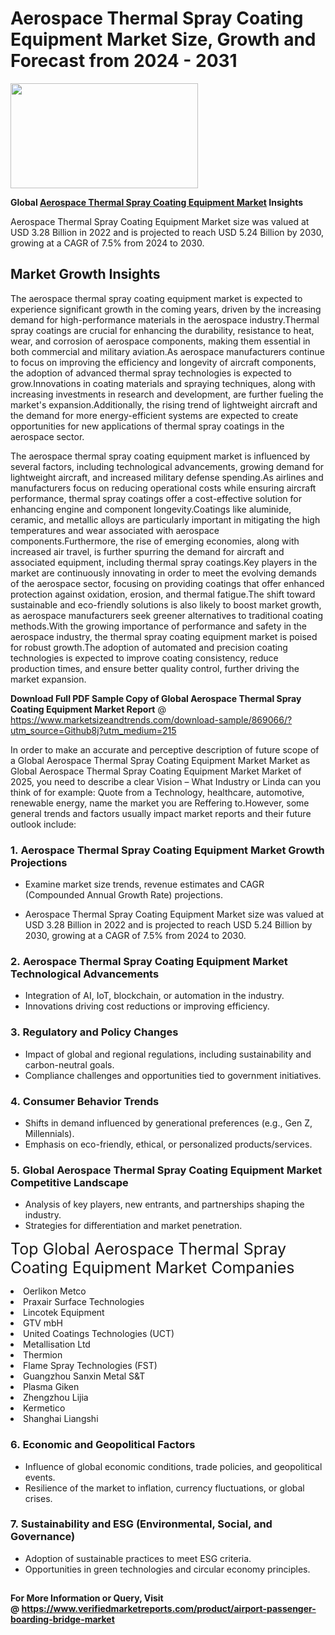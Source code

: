 <H1>Aerospace Thermal Spray Coating Equipment Market Size, Growth and Forecast from 2024 - 2031</H1><img class="aligncenter size-medium wp-image-584254" src="https://thirdeyenews.in/wp-content/uploads/2024/09/Global-Market-Research-300x168.jpeg" alt="" width="300" height="168" /><p><strong>Global&nbsp;<a href="https://www.marketsizeandtrends.com/download-sample/869066/?utm_source=Github8j?utm_medium=215">Aerospace Thermal Spray Coating Equipment Market</a> Insights</strong></p><p>Aerospace Thermal Spray Coating Equipment Market size was valued at USD 3.28 Billion in 2022 and is projected to reach USD 5.24 Billion by 2030, growing at a CAGR of 7.5% from 2024 to 2030.</p><p><h2>Market Growth Insights</h2> <p>The aerospace thermal spray coating equipment market is expected to experience significant growth in the coming years, driven by the increasing demand for high-performance materials in the aerospace industry.Thermal spray coatings are crucial for enhancing the durability, resistance to heat, wear, and corrosion of aerospace components, making them essential in both commercial and military aviation.As aerospace manufacturers continue to focus on improving the efficiency and longevity of aircraft components, the adoption of advanced thermal spray technologies is expected to grow.Innovations in coating materials and spraying techniques, along with increasing investments in research and development, are further fueling the market's expansion.Additionally, the rising trend of lightweight aircraft and the demand for more energy-efficient systems are expected to create opportunities for new applications of thermal spray coatings in the aerospace sector.</p> <p>The aerospace thermal spray coating equipment market is influenced by several factors, including technological advancements, growing demand for lightweight aircraft, and increased military defense spending.As airlines and manufacturers focus on reducing operational costs while ensuring aircraft performance, thermal spray coatings offer a cost-effective solution for enhancing engine and component longevity.Coatings like aluminide, ceramic, and metallic alloys are particularly important in mitigating the high temperatures and wear associated with aerospace components.Furthermore, the rise of emerging economies, along with increased air travel, is further spurring the demand for aircraft and associated equipment, including thermal spray coatings.Key players in the market are continuously innovating in order to meet the evolving demands of the aerospace sector, focusing on providing coatings that offer enhanced protection against oxidation, erosion, and thermal fatigue.The shift toward sustainable and eco-friendly solutions is also likely to boost market growth, as aerospace manufacturers seek greener alternatives to traditional coating methods.With the growing importance of performance and safety in the aerospace industry, the thermal spray coating equipment market is poised for robust growth.The adoption of automated and precision coating technologies is expected to improve coating consistency, reduce production times, and ensure better quality control, further driving the market expansion.</p> <p><span class=""><strong>Download Full PDF Sample Copy of Global Aerospace Thermal Spray Coating Equipment Market Report</strong> @ <a href="https://www.marketsizeandtrends.com/download-sample/869066/?utm_source=Github8j?utm_medium=215" target="_blank">https://www.marketsizeandtrends.com/download-sample/869066/?utm_source=Github8j?utm_medium=215</a></span></p><p>In order to make an accurate and perceptive description of future scope of a Global&nbsp;Aerospace Thermal Spray Coating Equipment Market Market as Global&nbsp;Aerospace Thermal Spray Coating Equipment Market Market of 2025, you need to describe a clear Vision &ndash; What Industry or Linda can you think of for example: Quote from a Technology, healthcare, automotive, renewable energy, name the market you are Reffering to.However, some general trends and factors usually impact market reports and their future outlook include:</p><h3>1.&nbsp;<strong>Aerospace Thermal Spray Coating Equipment Market Growth Projections</strong></h3><ul><li>Examine market size trends, revenue estimates and CAGR (Compounded Annual Growth Rate) projections.</li><li><p>Aerospace Thermal Spray Coating Equipment Market size was valued at USD 3.28 Billion in 2022 and is projected to reach USD 5.24 Billion by 2030, growing at a CAGR of 7.5% from 2024 to 2030.</p></li></ul><h3>2.&nbsp;<strong>Aerospace Thermal Spray Coating Equipment Market Technological Advancements</strong></h3><ul><li>Integration of AI, IoT, blockchain, or automation in the industry.</li><li>Innovations driving cost reductions or improving efficiency.</li></ul><h3>3.&nbsp;<strong>Regulatory and Policy Changes</strong></h3><ul><li>Impact of global and regional regulations, including sustainability and carbon-neutral goals.</li><li>Compliance challenges and opportunities tied to government initiatives.</li></ul><h3>4.&nbsp;<strong>Consumer Behavior Trends</strong></h3><ul><li>Shifts in demand influenced by generational preferences (e.g., Gen Z, Millennials).</li><li>Emphasis on eco-friendly, ethical, or personalized products/services.</li></ul><h3>5.&nbsp;<strong>Global Aerospace Thermal Spray Coating Equipment Market Competitive Landscape</strong></h3><ul><li>Analysis of key players, new entrants, and partnerships shaping the industry.</li><li>Strategies for differentiation and market penetration.</li></ul><p data-pm-slice="1 1 []"><span style="color: inherit; font-family: inherit; font-size: 25px;">Top Global Aerospace Thermal Spray Coating Equipment Market Companies</span></p><div class="" data-test-id=""><p><li>Oerlikon Metco</li><li> Praxair Surface Technologies</li><li> Lincotek Equipment</li><li> GTV mbH</li><li> United Coatings Technologies (UCT)</li><li> Metallisation Ltd</li><li> Thermion</li><li> Flame Spray Technologies (FST)</li><li> Guangzhou Sanxin Metal S&T</li><li> Plasma Giken</li><li> Zhengzhou Lijia</li><li> Kermetico</li><li> Shanghai Liangshi</li></p></div><h3>6.&nbsp;<strong>Economic and Geopolitical Factors</strong></h3><ul><li>Influence of global economic conditions, trade policies, and geopolitical events.</li><li>Resilience of the market to inflation, currency fluctuations, or global crises.</li></ul><h3>7.&nbsp;<strong>Sustainability and ESG (Environmental, Social, and Governance)</strong></h3><ul><li>Adoption of sustainable practices to meet ESG criteria.</li><li>Opportunities in green technologies and circular economy principles.</li></ul><h2><strong style="font-size: 14px;">For More Information or Query, Visit @&nbsp;</strong><a style="background-color: #ffffff; font-size: 14px;" href="https://www.marketsizeandtrends.com/report/aerospace-thermal-spray-coating-equipment-market/" target="_blank">https://www.verifiedmarketreports.com/product/airport-passenger-boarding-bridge-market</a></h2>